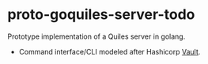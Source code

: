 # proto-goquiles-server-todo
Prototype implementation of a Quiles server in golang.

* Command interface/CLI modeled after Hashicorp [Vault](https://github.com/hashicorp/vault).
